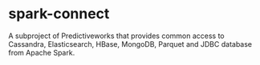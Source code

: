 # spark-connect
A subproject of Predictiveworks that provides common access to Cassandra, Elasticsearch, HBase, MongoDB, Parquet and JDBC database from Apache Spark.
